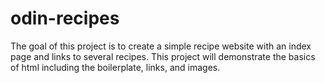 # odin-recipes

The goal of this project is to create a simple recipe website with an index page and links to several recipes.  This project will demonstrate the basics of html
including the boilerplate, links, and images.  